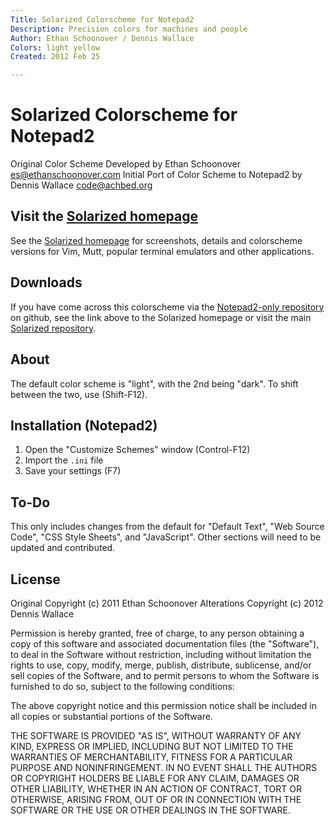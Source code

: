 ```yaml
---
Title: Solarized Colorscheme for Notepad2
Description: Precision colors for machines and people
Author: Ethan Schoonover / Dennis Wallace
Colors: light yellow
Created: 2012 Feb 25

---
```


Solarized Colorscheme for Notepad2
==================================

Original Color Scheme Developed by Ethan Schoonover <es@ethanschoonover.com>
Initial Port of Color Scheme to Notepad2 by Dennis Wallace <code@achbed.org>

Visit the [Solarized homepage]
------------------------------

See the [Solarized homepage] for screenshots, 
details and colorscheme versions for Vim, Mutt, popular terminal emulators and 
other applications.

Downloads
---------

If you have come across this colorscheme via the [Notepad2-only repository] on 
github, see the link above to the Solarized homepage or visit the main 
[Solarized repository].

[Solarized homepage]:   http://ethanschoonover.com/solarized
[Solarized repository]: https://github.com/altercation/solarized
[Notepad2-only repository]:  https://github.com/achbed/notepad2-colors-solarized

About
-----

The default color scheme is "light", with the 2nd being "dark".  To shift 
between the two, use (Shift-F12).

Installation (Notepad2)
-----------------------

1. Open the "Customize Schemes" window (Control-F12)
2. Import the `.ini` file
3. Save your settings (F7)

To-Do
-----

This only includes changes from the default for "Default Text", "Web Source 
Code", "CSS Style Sheets", and "JavaScript".  Other sections will need to be 
updated and contributed.

License
-------
Original Copyright (c) 2011 Ethan Schoonover
Alterations Copyright (c) 2012 Dennis Wallace

Permission is hereby granted, free of charge, to any person obtaining a copy
of this software and associated documentation files (the "Software"), to deal
in the Software without restriction, including without limitation the rights
to use, copy, modify, merge, publish, distribute, sublicense, and/or sell
copies of the Software, and to permit persons to whom the Software is
furnished to do so, subject to the following conditions:

The above copyright notice and this permission notice shall be included in
all copies or substantial portions of the Software.

THE SOFTWARE IS PROVIDED "AS IS", WITHOUT WARRANTY OF ANY KIND, EXPRESS OR
IMPLIED, INCLUDING BUT NOT LIMITED TO THE WARRANTIES OF MERCHANTABILITY,
FITNESS FOR A PARTICULAR PURPOSE AND NONINFRINGEMENT. IN NO EVENT SHALL THE
AUTHORS OR COPYRIGHT HOLDERS BE LIABLE FOR ANY CLAIM, DAMAGES OR OTHER
LIABILITY, WHETHER IN AN ACTION OF CONTRACT, TORT OR OTHERWISE, ARISING FROM,
OUT OF OR IN CONNECTION WITH THE SOFTWARE OR THE USE OR OTHER DEALINGS IN
THE SOFTWARE.